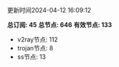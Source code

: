 更新时间2024-04-12 16:09:12

**总订阅: 45**
**总节点: 646**
**有效节点: 133**
- v2ray节点: 112
- trojan节点: 8
- ss节点: 13
